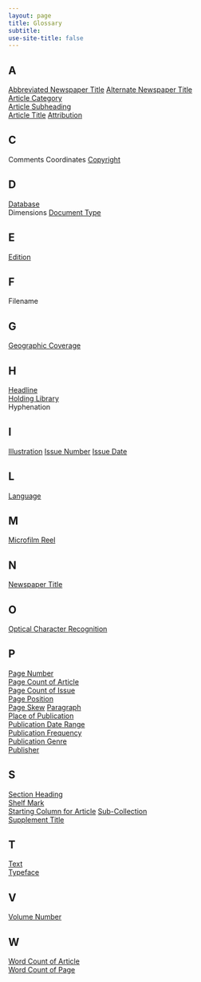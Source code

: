 ```yaml
---
layout: page
title: Glossary
subtitle: 
use-site-title: false
---
```


## A
[Abbreviated Newspaper Title](newspaper-title.md)
[Alternate Newspaper Title](alternate-newspaper-title.md)  
[Article Category](article-category.md)  
[Article Subheading](article-subheading.md)  
[Article Title](headline.md)
[Attribution](attribution.md)  

## C  
Comments
Coordinates
[Copyright](copyright.md)  

## D  
[Database](database.md)  
Dimensions
[Document Type](document-type.md)  

## E  
[Edition](edition.md)  

## F  
Filename

## G  
[Geographic Coverage](geographic-coverage.md)  

## H  
[Headline](headline.md)  
[Holding Library](holding-library.md)  
Hyphenation

## I    
[Illustration](illustration-information.md)
[Issue Number](issue-number.md)
[Issue Date](date.md)  

## L  
[Language](language.md)  

## M  
[Microfilm Reel](microfilm-reel.md)  

## N  
[Newspaper Title](newspaper-title.md)  

## O  
[Optical Character Recognition](ocr.md)  

## P  
[Page Number](page-number.md)  
[Page Count of Article](page-count-of-article.md)  
[Page Count of Issue](page-count-of-issue.md)  
[Page Position](page-position.md)  
[Page Skew](page-skew.md)
[Paragraph](paragraph.md)  
[Place of Publication](place-of-publication.md)  
[Publication Date Range](publication-date-range.md)  
[Publication Frequency](publication-frequency.md)  
[Publication Genre](publication-genre.md)  
[Publisher](publisher.md)  

## S  
[Section Heading](section-heading.md)  
[Shelf Mark](shelf-mark.md)    
[Starting Column for Article](starting-column-for-article.md) 
[Sub-Collection](sub-collection.md)  
[Supplement Title](supplement-title.md)  

## T  
[Text](text.md)  
[Typeface](font-information.md)  

## V  
[Volume Number](volume-number.md)  

## W  
[Word Count of Article](word-count-of-article.md)  
[Word Count of Page](word-count-of-page.md)  
